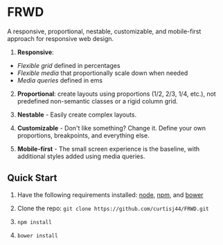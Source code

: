 # FRWD

A responsive, proportional, nestable, customizable, and mobile-first approach for responsive web design.

1. __Responsive__:
 - _Flexible grid_ defined in percentages
 - _Flexible media_ that proportionally scale down when needed
 - _Media queries_ defined in ems

2. __Proportional__: create layouts using proportions (1/2, 2/3, 1/4, etc.), not predefined non-semantic classes or a rigid column grid.

3. __Nestable__ -  Easily create complex layouts.

4. __Customizable__ - Don't like something? Change it. Define your own proportions, breakpoints, and everything else.

5. __Mobile-first__ - The small screen experience is the baseline, with additional styles added using media queries.



## Quick Start

1. Have the following requirements installed: [node](http://nodejs.org/), [npm](https://www.npmjs.org/), and [bower](http://bower.io/)

2. Clone the repo: ```git clone https://github.com/curtisj44/FRWD.git```

3. ```npm install```

4. ```bower install```



<!--

basic setup
	- Yeoman
	- Sass

Media Query maintenance
	CSS
	JS

Sass mixins

JS API

Debug

Browser Support

Features
	- mobile-first
	- fixed width layout for non-mq supporting IEs
	- em-based mqs
	- support for hi-DPI
	- no lame .visible-phone classes

-->
